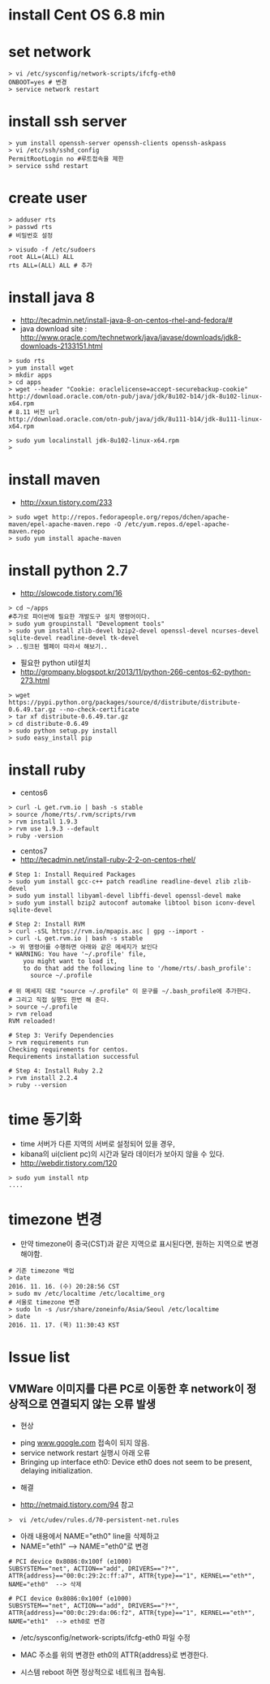# install Cent OS 6.8 min

# set network
```
> vi /etc/sysconfig/network-scripts/ifcfg-eth0
ONBOOT=yes # 변경
> service network restart
```

# install ssh server
```
> yum install openssh-server openssh-clients openssh-askpass
> vi /etc/ssh/sshd_config
PermitRootLogin no #루트접속을 제한
> service sshd restart
```

# create user
```
> adduser rts
> passwd rts
# 비밀번호 설정

> visudo -f /etc/sudoers
root ALL=(ALL) ALL
rts ALL=(ALL) ALL # 추가
```

# install java 8
- http://tecadmin.net/install-java-8-on-centos-rhel-and-fedora/#
- java download site : http://www.oracle.com/technetwork/java/javase/downloads/jdk8-downloads-2133151.html
```
> sudo rts
> yum install wget
> mkdir apps
> cd apps
> wget --header "Cookie: oraclelicense=accept-securebackup-cookie" http://download.oracle.com/otn-pub/java/jdk/8u102-b14/jdk-8u102-linux-x64.rpm
# 8.11 버전 url
http://download.oracle.com/otn-pub/java/jdk/8u111-b14/jdk-8u111-linux-x64.rpm

> sudo yum localinstall jdk-8u102-linux-x64.rpm
> 
```

# install maven 
- http://xxun.tistory.com/233
```
> sudo wget http://repos.fedorapeople.org/repos/dchen/apache-maven/epel-apache-maven.repo -O /etc/yum.repos.d/epel-apache-maven.repo
> sudo yum install apache-maven
```

# install python 2.7
- http://slowcode.tistory.com/16
```
> cd ~/apps
#추가로 파이썬에 필요한 개발도구 설치 명령어이다.
> sudo yum groupinstall "Development tools"
> sudo yum install zlib-devel bzip2-devel openssl-devel ncurses-devel sqlite-devel readline-devel tk-devel
> ..링크된 웹페이 따라서 해보기..
```

- 필요한 python util설치
- http://grompany.blogspot.kr/2013/11/python-266-centos-62-python-273.html
```
> wget https://pypi.python.org/packages/source/d/distribute/distribute-0.6.49.tar.gz --no-check-certificate
> tar xf distribute-0.6.49.tar.gz
> cd distribute-0.6.49
> sudo python setup.py install
> sudo easy_install pip
```

# install ruby
- centos6
```
> curl -L get.rvm.io | bash -s stable
> source /home/rts/.rvm/scripts/rvm
> rvm install 1.9.3
> rvm use 1.9.3 --default
> ruby -version
```

- centos7 
- http://tecadmin.net/install-ruby-2-2-on-centos-rhel/
```
# Step 1: Install Required Packages
> sudo yum install gcc-c++ patch readline readline-devel zlib zlib-devel
> sudo yum install libyaml-devel libffi-devel openssl-devel make
> sudo yum install bzip2 autoconf automake libtool bison iconv-devel sqlite-devel

# Step 2: Install RVM
> curl -sSL https://rvm.io/mpapis.asc | gpg --import -
> curl -L get.rvm.io | bash -s stable
-> 위 명령어를 수행하면 아래와 같은 메세지가 보인다
* WARNING: You have '~/.profile' file, 
    you might want to load it,
    to do that add the following line to '/home/rts/.bash_profile':
      source ~/.profile

# 위 메세지 대로 "source ~/.profile" 이 문구를 ~/.bash_profile에 추가한다.
# 그리고 직접 실행도 한번 해 준다. 
> source ~/.profile 
> rvm reload
RVM reloaded!

# Step 3: Verify Dependencies
> rvm requirements run
Checking requirements for centos.
Requirements installation successful

# Step 4: Install Ruby 2.2
> rvm install 2.2.4
> ruby --version
```

# time 동기화
- time 서버가 다른 지역의 서버로 설정되어 있을 경우,
- kibana의 ui(client pc)의 시간과 달라 데이터가 보아지 않을 수 있다.
- http://webdir.tistory.com/120
```
> sudo yum install ntp
....
```
# timezone 변경
- 만약 timezone이 중국(CST)과 같은 지역으로 표시된다면, 원하는 지역으로 변경해야함.
```
# 기존 timezone 백업
> date
2016. 11. 16. (수) 20:28:56 CST
> sudo mv /etc/localtime /etc/localtime_org
# 서울로 timezone 변경
> sudo ln -s /usr/share/zoneinfo/Asia/Seoul /etc/localtime
> date
2016. 11. 17. (목) 11:30:43 KST
```

# Issue list
## VMWare 이미지를 다른 PC로 이동한 후 network이 정상적으로 연결되지 않는 오류 발생
- 현상
 * ping www.google.com 접속이 되지 않음.
 * service network restart 실행시 아래 오류
 * Bringing up interface eth0:  Device eth0 does not seem to be present, delaying initialization.

- 해결
 * http://netmaid.tistory.com/94 참고

```
>  vi /etc/udev/rules.d/70-persistent-net.rules
```
 * 아래 내용에서 NAME="eth0" line을 삭제하고
 * NAME="eth1"  --> NAME="eth0"로 변경
```
# PCI device 0x8086:0x100f (e1000)
SUBSYSTEM=="net", ACTION=="add", DRIVERS=="?*", ATTR{address}=="00:0c:29:2c:ff:a7", ATTR{type}=="1", KERNEL=="eth*", NAME="eth0"  --> 삭제

# PCI device 0x8086:0x100f (e1000)
SUBSYSTEM=="net", ACTION=="add", DRIVERS=="?*", ATTR{address}=="00:0c:29:da:06:f2", ATTR{type}=="1", KERNEL=="eth*", NAME="eth1"  --> eth0로 변경
```

 * /etc/sysconfig/network-scripts/ifcfg-eth0 파일 수정
  - MAC 주소를 위의 변경한 eth0의 ATTR{address}로 변경한다.
 * 시스템 reboot 하면 정상적으로 네트워크 접속됨.
